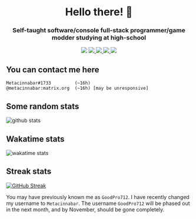 <h1 align="center">Hello there! 👋</h1>
<h3 align="center">Self-taught software/console full-stack programmer/game modder studying at high-school</h3>

<p align="center">
  <img src="https://komarev.com/ghpvc/?username=metacinnabar&color=fabd2f&label=profile%20views">

  <a href="https://paste.metacinna.bar">
    <img src="https://img.shields.io/badge/pastebin-p.metacinna.bar-155261">
  </a>

  <a href="https://heartbeat.metacinna.bar">
    <img src="https://img.shields.io/badge/dynamic/json?label=heartbeat&query=total_beats&suffix= total beats&color=424242&url=https://hb.metacinna.bar/api/stats">
  </a>
  
  <a href="http://discord.metacinna.bar">
    <img src="https://img.shields.io/discord/635695428834164746?label=discord&color=5865F2&logo=discord">
  </a>

  <a href="https://patreon.metacinna.bar">
    <img src="https://img.shields.io/endpoint.svg?url=https%3A%2F%2Fshieldsio-patreon.vercel.app%2Fapi%3Fusername%3Dmetacinnabar%26type%3Dpatrons%26suffix%3Dsupporters&style=flat">
  </a>
</p>

## You can contact me here
```
Metacinnabar#1733         (~16h)
@metacinnabar:matrix.org  (~16h) [may be unresponsive]
```

## Some random stats
![github stats](https://github-readme-stats.vercel.app/api?username=Metacinnabar&custom_title=Random+GitHub+stats&show_icons=true&theme=gruvbox&hide_border=true&count_private=true&text_color=ffffdf)

## Wakatime stats
![wakatime stats](https://github-readme-stats.vercel.app/api/wakatime?username=@Metacinnabar&range=last_7_days&custom_title=Wakatime+stats+for+the+last+week&layout=compact&theme=gruvbox&hide_border=true&text_color=ffffdf&langs_count=6)

## Streak stats
[![GitHub Streak](https://streakstats.metacinna.bar?user=Metacinnabar&theme=gruvbox&hide_border=true&dates=FFFFDF)](https://git.io/streak-stats)

You may have previously known me as `GoodPro712`. I have recently changed my username to `Metacinnabar`. The username `GoodPro712` will be phased out in the next month, and by November, should be gone completely.

<!--![repocount](https://img.shields.io/badge/dynamic/json?color=yellow&label=repo%20count&query=public_repos&url=https://api.github.com/users/Metacinnabar) -->
